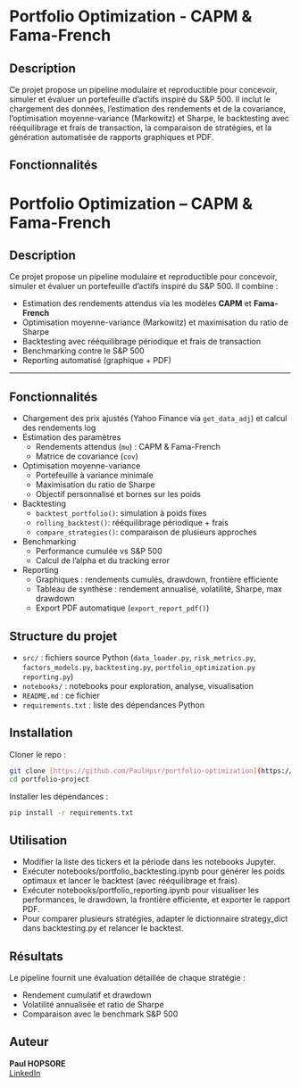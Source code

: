 
# Portfolio Optimization - CAPM & Fama-French

## Description
Ce projet propose un pipeline modulaire et reproductible pour concevoir, simuler et évaluer un portefeuille d’actifs inspiré du S&P 500. Il inclut le chargement des données, l’estimation des rendements et de la covariance, l’optimisation moyenne-variance (Markowitz) et Sharpe, le backtesting avec rééquilibrage et frais de transaction, la comparaison de stratégies, et la génération automatisée de rapports graphiques et PDF.

## Fonctionnalités
# Portfolio Optimization – CAPM & Fama-French

## Description

Ce projet propose un pipeline modulaire et reproductible pour concevoir, simuler et évaluer un portefeuille d’actifs inspiré du S&P 500. Il combine :

- Estimation des rendements attendus via les modèles **CAPM** et **Fama-French**
- Optimisation moyenne-variance (Markowitz) et maximisation du ratio de Sharpe
- Backtesting avec rééquilibrage périodique et frais de transaction
- Benchmarking contre le S&P 500
- Reporting automatisé (graphique + PDF)

---

## Fonctionnalités

- Chargement des prix ajustés (Yahoo Finance via `get_data_adj`) et calcul des rendements log  
- Estimation des paramètres  
  - Rendements attendus (`mu`) : CAPM & Fama-French  
  - Matrice de covariance (`cov`)  
- Optimisation moyenne-variance  
  - Portefeuille à variance minimale  
  - Maximisation du ratio de Sharpe  
  - Objectif personnalisé et bornes sur les poids  
- Backtesting  
  - `backtest_portfolio()`: simulation à poids fixes  
  - `rolling_backtest()`: rééquilibrage périodique + frais  
  - `compare_strategies()`: comparaison de plusieurs approches  
- Benchmarking  
  - Performance cumulée vs S&P 500  
  - Calcul de l’alpha et du tracking error  
- Reporting  
  - Graphiques : rendements cumulés, drawdown, frontière efficiente  
  - Tableau de synthèse : rendement annualisé, volatilité, Sharpe, max drawdown  
  - Export PDF automatique (`export_report_pdf()`) 

## Structure du projet
- `src/` : fichiers source Python (`data_loader.py`, `risk_metrics.py`, `factors_models.py`, `backtesting.py`, `portfolio_optimization.py` `reporting.py`)  
- `notebooks/` : notebooks pour exploration, analyse, visualisation  
- `README.md` : ce fichier  
- `requirements.txt` : liste des dépendances Python  

## Installation
Cloner le repo :  
```bash
git clone [https://github.com/PaulHpsr/portfolio-optimization](https://github.com/PaulHpsr/portfolio-optimization)
cd portfolio-project
```

Installer les dépendances :  
```bash
pip install -r requirements.txt
```

## Utilisation
- Modifier la liste des tickers et la période dans les notebooks Jupyter.  
- Exécuter notebooks/portfolio_backtesting.ipynb pour générer les poids optimaux et lancer le backtest (avec rééquilibrage et frais). 
- Exécuter notebooks/portfolio_reporting.ipynb pour visualiser les performances, le drawdown, la frontière efficiente, et exporter le rapport PDF. 
- Pour comparer plusieurs stratégies, adapter le dictionnaire strategy_dict dans backtesting.py et relancer le backtest.  

## Résultats
Le pipeline fournit une évaluation détaillée de chaque stratégie :
  - Rendement cumulatif et drawdown
  - Volatilité annualisée et ratio de Sharpe
  - Comparaison avec le benchmark S&P 500

## Auteur
**Paul HOPSORE**  
[LinkedIn](https://www.linkedin.com/in/paul-hopsore-19576732a/)
